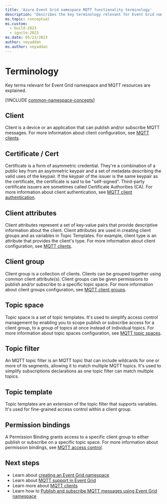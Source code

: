 ```yaml
---
title: 'Azure Event Grid namespace MQTT functionality terminology'
description: 'Describes the key terminology relevant for Event Grid namespace MQTT functionality.'
ms.topic: conceptual
ms.custom:
  - build-2023
  - ignite-2023
ms.date: 05/23/2023
author: veyaddan
ms.author: veyaddan
---
```


# Terminology

Key terms relevant for Event Grid namespace and MQTT resources are explained.



[!INCLUDE [common-namespace-concepts](./includes/common-namespace-concepts.md)]

## Client

Client is a device or an application that can publish and/or subscribe MQTT messages.  For more information about client configuration, see [MQTT clients](mqtt-clients.md).

## Certificate / Cert

Certificate is a form of asymmetric credential. They're a combination of a public key from an asymmetric keypair and a set of metadata describing the valid uses of the keypair. If the keypair of the issuer is the same keypair as the certificate, the certificate is said to be "self-signed". Third-party certificate issuers are sometimes called Certificate Authorities (CA).  For more information about client authentication, see [MQTT client authentication](mqtt-client-authentication.md).

## Client attributes

Client attributes represent a set of key-value pairs that provide descriptive information about the client. Client attributes are used in creating client groups and as variables in Topic Templates. For example, client type is an attribute that provides the client's type.  For more information about client configuration, see [MQTT clients](mqtt-clients.md).

## Client group

Client group is a collection of clients.  Clients can be grouped together using common client attribute(s). Client groups can be given permissions to publish and/or subscribe to a specific topic space.  For more information about client groups configuration, see [MQTT client groups](mqtt-client-groups.md).

## Topic space

Topic space is a set of topic templates. It's used to simplify access control management by enabling you to scope publish or subscribe access for a client group, to a group of topics at once instead of individual topics.  For more information about topic spaces configuration, see [MQTT topic spaces](mqtt-topic-spaces.md).

## Topic filter

An MQTT topic filter is an MQTT topic that can include wildcards for one or more of its segments, allowing it to match multiple MQTT topics. It's used to simplify subscriptions declarations as one topic filter can match multiple topics.

## Topic template

Topic templates are an extension of the topic filter that supports variables. It's used for fine-grained access control within a client group.

## Permission bindings

A Permission Binding grants access to a specific client group to either publish or subscribe on a specific topic space.  For more information about permission bindings, see [MQTT access control](mqtt-access-control.md).

## Next steps

- Learn about [creating an Event Grid namespace](create-view-manage-namespaces.md)
- Learn about [MQTT support in Event Grid](mqtt-overview.md)
- Learn more about [MQTT clients](mqtt-clients.md)
- Learn how to [Publish and subscribe MQTT messages using Event Grid namespace](mqtt-publish-and-subscribe-portal.md)
